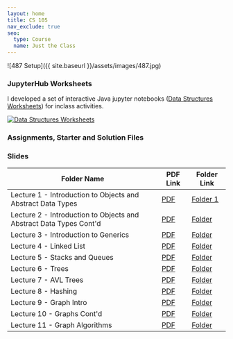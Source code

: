 ```yaml
---
layout: home
title: CS 105 
nav_exclude: true
seo:
  type: Course
  name: Just the Class
---
```

![487 Setup]({{ site.baseurl }}/assets/images/487.jpg)


### JupyterHub Worksheets

I developed a set of interactive Java jupyter notebooks ([Data Structures
Worksheets](https://github.com/CoffeePoweredComputers/487-data-structures-worksheets))
for inclass activities.

[![Data Structures Worksheets](https://github-readme-stats.vercel.app/api/pin/?username=CoffeePoweredComputers&repo=487-data-structures-worksheets)](https://github.com/CoffeePoweredComputers/487-data-structures-worksheets)

### Assignments, Starter and Solution Files


### Slides

| Folder Name | PDF Link | Folder Link |
|-------------|-----------|-------------|
| Lecture 1  - Introduction to Objects and Abstract Data Types | [PDF](https://github.com/CoffeePoweredComputers/487-data-structures/blob/master/assets/docs/slides/lecture-1-intro/main.pdf) | [Folder 1](https://github.com/CoffeePoweredComputers/487-data-structures/tree/master/assets/docs/slides/lecture-1-intro) |
| Lecture 2  - Introduction to Objects and Abstract Data Types Cont'd | [PDF](https://github.com/CoffeePoweredComputers/487-data-structures/blob/master/assets/docs/slides/lecture-2-intro-and-xml/main.pdf) | [Folder](https://github.com/CoffeePoweredComputers/487-data-structures/tree/master/assets/docs/slides/lecture-2-intro-and-xml) |
| Lecture 3  - Introduction to Generics | [PDF](https://github.com/CoffeePoweredComputers/487-data-structures/blob/master/assets/docs/slides/lecture-3-interfaces-and-generics/lecture-3-interfaces-and-generics.pdf) | [Folder](https://github.com/CoffeePoweredComputers/487-data-structures/tree/master/assets/docs/slides/lecture-3-interfaces-and-generics) |
| Lecture 4  - Linked List | [PDF](https://github.com/CoffeePoweredComputers/487-data-structures/blob/master/assets/docs/slides/lecture-4-linked-lists/lecture-4-linked-lists.pdf) | [Folder](https://github.com/CoffeePoweredComputers/487-data-structures/tree/master/assets/docs/slides/lecture-4-linked-lists) |
| Lecture 5  - Stacks and Queues | [PDF](https://github.com/CoffeePoweredComputers/487-data-structures/blob/master/assets/docs/slides/lecture-5-stacks-and-queues/Lecture%205%20-%20Big-O%2C%20Stacks%2C%20and%20Queues.pdf) | [Folder](https://github.com/CoffeePoweredComputers/487-data-structures/tree/master/assets/docs/slides/lecture-5-stacks-and-queues) |
| Lecture 6  - Trees | [PDF](https://github.com/CoffeePoweredComputers/487-data-structures/tree/master/assets/docs/slides/lecture-6-trees) | [Folder](https://github.com/CoffeePoweredComputers/487-data-structures/blob/master/assets/docs/slides/lecture-6-trees/lecture-6-trees.pdf) |
| Lecture 7  - AVL Trees | [PDF](https://github.com/CoffeePoweredComputers/487-data-structures/blob/master/assets/docs/slides/lecture-7-avl-trees/main.pdf) | [Folder](https://github.com/CoffeePoweredComputers/487-data-structures/tree/master/assets/docs/slides/lecture-7-avl-trees) |
| Lecture 8  - Hashing | [PDF](https://github.com/CoffeePoweredComputers/487-data-structures/blob/master/assets/docs/slides/lecture-8-hashing/lecture-8-hashing.pdf) | [Folder](https://github.com/CoffeePoweredComputers/487-data-structures/tree/master/assets/docs/slides/lecture-8-hashing) |
| Lecture 9  - Graph Intro | [PDF](https://github.com/CoffeePoweredComputers/487-data-structures/blob/master/assets/docs/slides/lecture-9-graph-intro/lecture-9-graph-intro.pdf) | [Folder](https://github.com/CoffeePoweredComputers/487-data-structures/blob/master/assets/docs/slides/lecture-9-graph-intro/) |
| Lecture 10 - Graphs Cont'd | [PDF](https://github.com/CoffeePoweredComputers/487-data-structures/blob/master/assets/docs/slides/lecture-10-graphs/lecture-10-graphs-contd.pdf) | [Folder](https://github.com/CoffeePoweredComputers/487-data-structures/blob/master/assets/docs/slides/lecture-10-graphs/) |
| Lecture 11 - Graph Algorithms | [PDF](https://github.com/CoffeePoweredComputers/487-data-structures/blob/master/assets/docs/slides/lecture-11-graph-algo/main.pdf) | [Folder](https://github.com/CoffeePoweredComputers/487-data-structures/blob/master/assets/docs/slides/lecture-11-graph-algo) |

